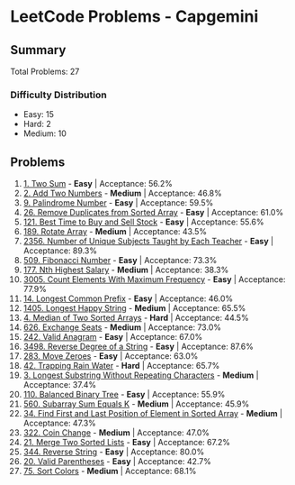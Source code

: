 # LeetCode Problems - Capgemini

## Summary
Total Problems: 27

### Difficulty Distribution

- Easy: 15
- Hard: 2
- Medium: 10

## Problems

1. [1. Two Sum](https://leetcode.com/problems/two-sum/) - **Easy** | Acceptance: 56.2%
2. [2. Add Two Numbers](https://leetcode.com/problems/add-two-numbers/) - **Medium** | Acceptance: 46.8%
3. [9. Palindrome Number](https://leetcode.com/problems/palindrome-number/) - **Easy** | Acceptance: 59.5%
4. [26. Remove Duplicates from Sorted Array](https://leetcode.com/problems/remove-duplicates-from-sorted-array/) - **Easy** | Acceptance: 61.0%
5. [121. Best Time to Buy and Sell Stock](https://leetcode.com/problems/best-time-to-buy-and-sell-stock/) - **Easy** | Acceptance: 55.6%
6. [189. Rotate Array](https://leetcode.com/problems/rotate-array/) - **Medium** | Acceptance: 43.5%
7. [2356. Number of Unique Subjects Taught by Each Teacher](https://leetcode.com/problems/number-of-unique-subjects-taught-by-each-teacher/) - **Easy** | Acceptance: 89.3%
8. [509. Fibonacci Number](https://leetcode.com/problems/fibonacci-number/) - **Easy** | Acceptance: 73.3%
9. [177. Nth Highest Salary](https://leetcode.com/problems/nth-highest-salary/) - **Medium** | Acceptance: 38.3%
10. [3005. Count Elements With Maximum Frequency](https://leetcode.com/problems/count-elements-with-maximum-frequency/) - **Easy** | Acceptance: 77.9%
11. [14. Longest Common Prefix](https://leetcode.com/problems/longest-common-prefix/) - **Easy** | Acceptance: 46.0%
12. [1405. Longest Happy String](https://leetcode.com/problems/longest-happy-string/) - **Medium** | Acceptance: 65.5%
13. [4. Median of Two Sorted Arrays](https://leetcode.com/problems/median-of-two-sorted-arrays/) - **Hard** | Acceptance: 44.5%
14. [626. Exchange Seats](https://leetcode.com/problems/exchange-seats/) - **Medium** | Acceptance: 73.0%
15. [242. Valid Anagram](https://leetcode.com/problems/valid-anagram/) - **Easy** | Acceptance: 67.0%
16. [3498. Reverse Degree of a String](https://leetcode.com/problems/reverse-degree-of-a-string/) - **Easy** | Acceptance: 87.6%
17. [283. Move Zeroes](https://leetcode.com/problems/move-zeroes/) - **Easy** | Acceptance: 63.0%
18. [42. Trapping Rain Water](https://leetcode.com/problems/trapping-rain-water/) - **Hard** | Acceptance: 65.7%
19. [3. Longest Substring Without Repeating Characters](https://leetcode.com/problems/longest-substring-without-repeating-characters/) - **Medium** | Acceptance: 37.4%
20. [110. Balanced Binary Tree](https://leetcode.com/problems/balanced-binary-tree/) - **Easy** | Acceptance: 55.9%
21. [560. Subarray Sum Equals K](https://leetcode.com/problems/subarray-sum-equals-k/) - **Medium** | Acceptance: 45.9%
22. [34. Find First and Last Position of Element in Sorted Array](https://leetcode.com/problems/find-first-and-last-position-of-element-in-sorted-array/) - **Medium** | Acceptance: 47.3%
23. [322. Coin Change](https://leetcode.com/problems/coin-change/) - **Medium** | Acceptance: 47.0%
24. [21. Merge Two Sorted Lists](https://leetcode.com/problems/merge-two-sorted-lists/) - **Easy** | Acceptance: 67.2%
25. [344. Reverse String](https://leetcode.com/problems/reverse-string/) - **Easy** | Acceptance: 80.0%
26. [20. Valid Parentheses](https://leetcode.com/problems/valid-parentheses/) - **Easy** | Acceptance: 42.7%
27. [75. Sort Colors](https://leetcode.com/problems/sort-colors/) - **Medium** | Acceptance: 68.1%